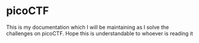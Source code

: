 # picoCTF
This is my documentation which I will be maintaining as I solve the challenges on picoCTF. Hope this is understandable to whoever is reading it
